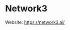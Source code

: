 # Network3

Website: <a href='https://account.network3.ai/register_page?rc=5dd0d548'>https://network3.ai/</a>
